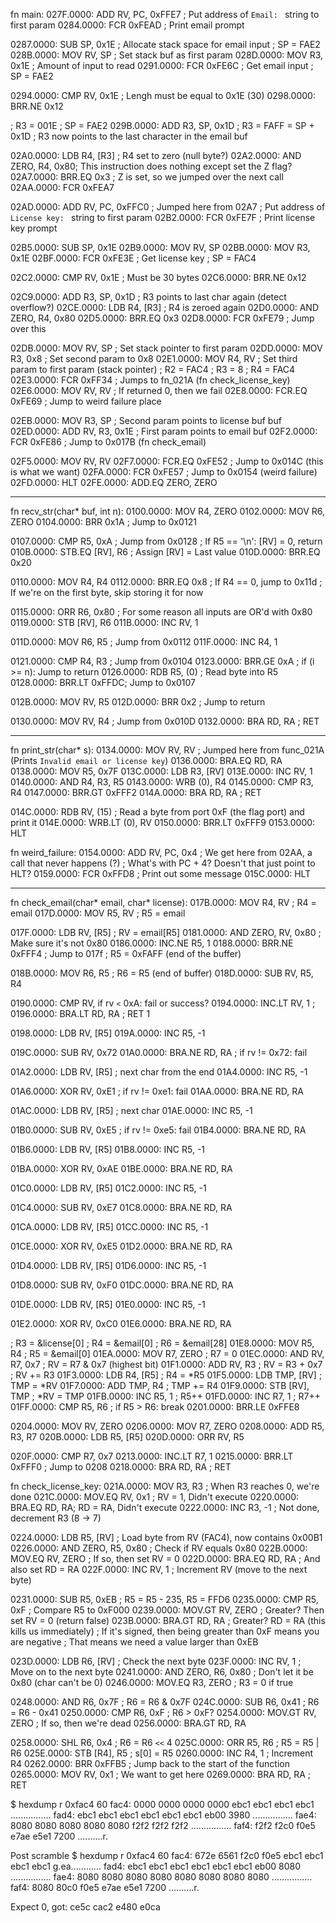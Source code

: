 fn main:
027F.0000: ADD     RV, PC, 0xFFE7 ; Put address of `Email: ` string to first param
0284.0000: FCR     0xFEAD ; Print email prompt

0287.0000: SUB     SP, 0x1E
; Allocate stack space for email input
; SP = FAE2
028B.0000: MOV     RV, SP ; Set stack buf as first param
028D.0000: MOV     R3, 0x1E ; Amount of input to read
0291.0000: FCR     0xFE6C ; Get email input
; SP = FAE2

0294.0000: CMP     RV,  0x1E ; Lengh must be equal to 0x1E (30)
0298.0000: BRR.NE  0x12

; R3 = 001E
; SP = FAE2
029B.0000: ADD     R3, SP, 0x1D
; R3 = FAFF = SP + 0x1D
; R3 now points to the last character in the email buf

02A0.0000: LDB     R4, [R3] ; R4 set to zero (null byte?)
02A2.0000: AND     ZERO, R4, 0x80; This instruction does nothing except set the Z flag?
02A7.0000: BRR.EQ  0x3 ; Z is set, so we jumped over the next call
02AA.0000: FCR     0xFEA7

02AD.0000: ADD     RV, PC, 0xFFC0 ; Jumped here from 02A7
; Put address of `License key: ` string to first param
02B2.0000: FCR     0xFE7F ; Print license key prompt

02B5.0000: SUB     SP, 0x1E
02B9.0000: MOV     RV, SP
02BB.0000: MOV     R3, 0x1E
02BF.0000: FCR     0xFE3E ; Get license key
; SP = FAC4

02C2.0000: CMP     RV,  0x1E ; Must be 30 bytes
02C6.0000: BRR.NE  0x12

02C9.0000: ADD     R3, SP, 0x1D ; R3 points to last char again (detect overflow?)
02CE.0000: LDB     R4, [R3] ; R4 is zeroed again
02D0.0000: AND     ZERO, R4, 0x80
02D5.0000: BRR.EQ  0x3
02D8.0000: FCR     0xFE79 ; Jump over this

02DB.0000: MOV     RV, SP ; Set stack pointer to first param
02DD.0000: MOV     R3, 0x8 ; Set second param to 0x8
02E1.0000: MOV     R4, RV ; Set third param to first param (stack pointer)
; R2 = FAC4
; R3 = 8
; R4 = FAC4
02E3.0000: FCR     0xFF34 ; Jumps to fn_021A (fn check_license_key)
02E6.0000: MOV     RV, RV ; If returned 0, then we fail
02E8.0000: FCR.EQ  0xFE69 ; Jump to weird failure place

02EB.0000: MOV     R3, SP ; Second param points to license buf buf
02ED.0000: ADD     RV, R3, 0x1E ; First param points to email buf
02F2.0000: FCR     0xFE86 ; Jump to 0x017B (fn check_email)

02F5.0000: MOV     RV, RV
02F7.0000: FCR.EQ  0xFE52 ; Jump to 0x014C (this is what we want)
02FA.0000: FCR     0xFE57 ; Jump to 0x0154 (weird failure)
02FD.0000: HLT
02FE.0000: ADD.EQ  ZERO, ZERO

---

fn recv_str(char* buf, int n):
0100.0000: MOV     R4, ZERO
0102.0000: MOV     R6, ZERO
0104.0000: BRR     0x1A ; Jump to 0x0121

0107.0000: CMP     R5,  0xA
; Jump from 0x0128
; If R5 == '\n': [RV] = 0, return
010B.0000: STB.EQ  [RV], R6 ; Assign [RV] = Last value
010D.0000: BRR.EQ  0x20

0110.0000: MOV     R4, R4
0112.0000: BRR.EQ  0x8 ; If R4 == 0, jump to 0x11d
; If we're on the first byte, skip storing it for now

0115.0000: ORR     R6, 0x80 ; For some reason all inputs are OR'd with 0x80
0119.0000: STB     [RV], R6
011B.0000: INC     RV, 1

011D.0000: MOV     R6, R5 ; Jump from 0x0112
011F.0000: INC     R4, 1

0121.0000: CMP     R4,  R3 ; Jump from 0x0104
0123.0000: BRR.GE  0xA ; if (i >= n): Jump to return
0126.0000: RDB     R5, (0) ; Read byte into R5
0128.0000: BRR.LT  0xFFDC; Jump to 0x0107

012B.0000: MOV     RV, R5
012D.0000: BRR     0x2 ; Jump to return

0130.0000: MOV     RV, R4 ; Jump from 0x010D
0132.0000: BRA     RD, RA ; RET

---

fn print_str(char* s):
0134.0000: MOV     RV, RV ; Jumped here from func_021A (Prints `Invalid email or license key`)
0136.0000: BRA.EQ  RD, RA
0138.0000: MOV     R5, 0x7F
013C.0000: LDB     R3, [RV]
013E.0000: INC     RV, 1
0140.0000: AND     R4, R3, R5
0143.0000: WRB     (0), R4
0145.0000: CMP     R3,  R4
0147.0000: BRR.GT  0xFFF2
014A.0000: BRA     RD, RA ; RET

014C.0000: RDB     RV, (15) ; Read a byte from port 0xF (the flag port) and print it
014E.0000: WRB.LT  (0), RV
0150.0000: BRR.LT  0xFFF9
0153.0000: HLT

fn weird_failure:
0154.0000: ADD     RV, PC, 0x4 ; We get here from 02AA, a call that never happens (?)
; What's with PC + 4? Doesn't that just point to HLT?
0159.0000: FCR     0xFFD8 ; Print out some message
015C.0000: HLT

---

fn check_email(char* email, char* license):
017B.0000: MOV     R4, RV ; R4 = email
017D.0000: MOV     R5, RV ; R5 = email

017F.0000: LDB     RV, [R5] ; RV = email[R5]
0181.0000: AND     ZERO, RV, 0x80 ; Make sure it's not 0x80
0186.0000: INC.NE  R5, 1
0188.0000: BRR.NE  0xFFF4 ; Jump to 017f
; R5 = 0xFAFF (end of the buffer)

018B.0000: MOV     R6, R5 ; R6 = R5 (end of buffer)
018D.0000: SUB     RV, R5, R4

0190.0000: CMP     RV,  if rv `<` 0xA: fail or success?
0194.0000: INC.LT  RV, 1 ;
0196.0000: BRA.LT  RD, RA ; RET 1

0198.0000: LDB     RV, [R5]
019A.0000: INC     R5, -1

019C.0000: SUB     RV, 0x72
01A0.0000: BRA.NE  RD, RA ; if rv != 0x72: fail

01A2.0000: LDB     RV, [R5] ; next char from the end
01A4.0000: INC     R5, -1

01A6.0000: XOR     RV, 0xE1 ; if rv != 0xe1: fail
01AA.0000: BRA.NE  RD, RA

01AC.0000: LDB     RV, [R5] ; next char
01AE.0000: INC     R5, -1

01B0.0000: SUB     RV, 0xE5 ; if rv != 0xe5: fail
01B4.0000: BRA.NE  RD, RA

01B6.0000: LDB     RV, [R5]
01B8.0000: INC     R5, -1

01BA.0000: XOR     RV, 0xAE
01BE.0000: BRA.NE  RD, RA

01C0.0000: LDB     RV, [R5]
01C2.0000: INC     R5, -1

01C4.0000: SUB     RV, 0xE7
01C8.0000: BRA.NE  RD, RA

01CA.0000: LDB     RV, [R5]
01CC.0000: INC     R5, -1

01CE.0000: XOR     RV, 0xE5
01D2.0000: BRA.NE  RD, RA

01D4.0000: LDB     RV, [R5]
01D6.0000: INC     R5, -1

01D8.0000: SUB     RV, 0xF0
01DC.0000: BRA.NE  RD, RA

01DE.0000: LDB     RV, [R5]
01E0.0000: INC     R5, -1

01E2.0000: XOR     RV, 0xC0
01E6.0000: BRA.NE  RD, RA

; R3 = &license[0]
; R4 = &email[0]
; R6 = &email[28]
01E8.0000: MOV     R5, R4                       ; R5 = &email[0]
01EA.0000: MOV     R7, ZERO                     ; R7 = 0
01EC.0000: AND     RV, R7, 0x7                  ; RV = R7 & 0x7 (highest bit)
01F1.0000: ADD     RV, R3 ; RV = R3 + 0x7       ; RV += R3
01F3.0000: LDB     R4, [R5]                     ; R4 = *R5
01F5.0000: LDB     TMP, [RV]                    ; TMP = *RV
01F7.0000: ADD     TMP, R4                      ; TMP += R4
01F9.0000: STB     [RV], TMP                    ; *RV = TMP
01FB.0000: INC     R5, 1                        ; R5++
01FD.0000: INC     R7, 1                        ; R7++
01FF.0000: CMP     R5,  R6                      ; if R5 > R6: break
0201.0000: BRR.LE  0xFFE8

0204.0000: MOV     RV, ZERO
0206.0000: MOV     R7, ZERO
0208.0000: ADD     R5, R3, R7
020B.0000: LDB     R5, [R5]
020D.0000: ORR     RV, R5

020F.0000: CMP     R7,  0x7
0213.0000: INC.LT  R7, 1
0215.0000: BRR.LT  0xFFF0 ; Jump to 0208
0218.0000: BRA     RD, RA ; RET

fn check_license_key:
021A.0000: MOV     R3, R3 ; When R3 reaches 0, we're done
021C.0000: MOV.EQ  RV, 0x1 ; RV = 1, Didn't execute
0220.0000: BRA.EQ  RD, RA; RD = RA, Didn't execute
0222.0000: INC     R3, -1 ; Not done, decrement R3 (8 -> 7)

0224.0000: LDB     R5, [RV] ; Load byte from RV (FAC4), now contains 0x00B1
0226.0000: AND     ZERO, R5, 0x80 ; Check if RV equals 0x80
022B.0000: MOV.EQ  RV, ZERO ; If so, then set RV = 0
022D.0000: BRA.EQ  RD, RA ; And also set RD = RA
022F.0000: INC     RV, 1 ; Increment RV (move to the next byte)

0231.0000: SUB     R5, 0xEB ; R5 = R5 - 235, R5 = FFD6
0235.0000: CMP     R5,  0xF ; Compare R5 to 0xF000
0239.0000: MOV.GT  RV, ZERO ; Greater? Then set RV = 0 (return false)
023B.0000: BRA.GT  RD, RA ; Greater? RD = RA (this kills us immediately)
; If it's signed, then being greater than 0xF means you are negative
; That means we need a value larger than 0xEB

023D.0000: LDB     R6, [RV] ; Check the next byte
023F.0000: INC     RV, 1 ; Move on to the next byte
0241.0000: AND     ZERO, R6, 0x80 ; Don't let it be 0x80 (char can't be 0)
0246.0000: MOV.EQ  R3, ZERO ; R3 = 0 if true

0248.0000: AND     R6, 0x7F ; R6 = R6 & 0x7F
024C.0000: SUB     R6, 0x41 ; R6 = R6 - 0x41
0250.0000: CMP     R6,  0xF ; R6 > 0xF?
0254.0000: MOV.GT  RV, ZERO ; If so, then we're dead
0256.0000: BRA.GT  RD, RA

0258.0000: SHL     R6, 0x4 ; R6 = R6 `<<` 4
025C.0000: ORR     R5, R6 ; R5 = R5 | R6
025E.0000: STB     [R4], R5 ; s[0] = R5
0260.0000: INC     R4, 1 ; Increment R4
0262.0000: BRR     0xFFB5 ; Jump back to the start of the function
0265.0000: MOV     RV, 0x1 ; We want to get here
0269.0000: BRA     RD, RA ; RET

$ hexdump r 0xfac4 60
fac4: 0000 0000 0000 0000 ebc1 ebc1 ebc1 ebc1  ................
fad4: ebc1 ebc1 ebc1 ebc1 ebc1 ebc1 eb00 3980  ................
fae4: 8080 8080 8080 8080 8080 f2f2 f2f2 f2f2  ................
faf4: f2f2 f2c0 f0e5 e7ae e5e1 7200            ..........r.

Post scramble
$ hexdump r 0xfac4 60
fac4: 672e 6561 f2c0 f0e5 ebc1 ebc1 ebc1 ebc1  g.ea............
fad4: ebc1 ebc1 ebc1 ebc1 ebc1 ebc1 eb00 8080  ................
fae4: 8080 8080 8080 8080 8080 8080 8080 8080  ................
faf4: 8080 80c0 f0e5 e7ae e5e1 7200            ..........r.

Expect 0, got:
ce5c cac2 e480 e0ca
